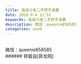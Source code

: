```yaml
---
title: 高级沙发二手转手谁要
date: 2018-9-4 12:51
keywords: 高级沙发二手转手谁要
description: 微信：queenie858585 
categories: used
---
```

<td class="t_f" id="postmessage_1723999">

<br/>
<img alt="" border="0" class="zoom" data-cf-modified-55afbc8a4522766744417c79-="" file="http://www.flw.ph/data/appbyme/upload/image/201809/04/39PcvGsPo83Y.jpg" id="aimg_QTt1T" lazyloadthumb="1" onclick="" onmouseover="" src="http://www.flw.ph/data/appbyme/upload/image/201809/04/39PcvGsPo83Y.jpg"/><br/>
微信：queenie858585 <br/>
</td>
###### 转载自[菲龙网]